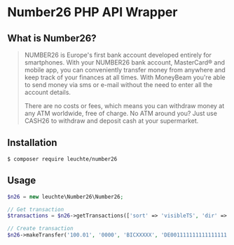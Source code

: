# Number26 PHP API Wrapper

## What is Number26?

> NUMBER26 is Europe's first bank account developed entirely for smartphones. With your NUMBER26 bank account, MasterCard® and mobile app, you can conveniently transfer money from anywhere and keep track of your finances at all times. With MoneyBeam you're able to send money via sms or e-mail without the need to enter all the account details.
>
> There are no costs or fees, which means you can withdraw money at any ATM worldwide, free of charge. No ATM around you? Just use CASH26 to withdraw and deposit cash at your supermarket.


## Installation

	$ composer require leuchte/number26

## Usage

```php
$n26 = new leuchte\Number26\Number26;

// Get transaction 
$transactions = $n26->getTransactions(['sort' => 'visibleTS', 'dir' => 'ASC', 'offset' => 0, 'limit' => 200]);

// Create transaction
$n26->makeTransfer('100.01', '0000', 'BICXXXXX', 'DE001111111111111111', 'Your name', 'a reference text');